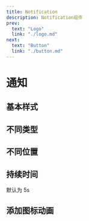 ```yaml
---
title: Notification
description: Notification组件
prev:
  text: "Logo"
  link: "./logo.md"
next:
  text: "Button"
  link: "./button.md"
---
```


# 通知

## 基本样式

<preview path="../previews/notification/Basic.vue"></preview>

## 不同类型

<preview path="../previews/notification/ConfigType.vue"></preview>

## 不同位置

<preview path="../previews/notification/ConfigPos.vue"></preview>

## 持续时间

默认为 5s
<preview path="../previews/notification/ConfigDuration.vue"></preview>

## 添加图标动画

<preview path="../previews/notification/ConfigAnimate.vue"></preview>
